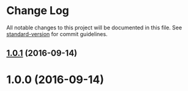 # Change Log

All notable changes to this project will be documented in this file. See [standard-version](https://github.com/conventional-changelog/standard-version) for commit guidelines.

<a name="1.0.1"></a>
## [1.0.1](https://github.com/edgemesh/emui/compare/v1.0.0...v1.0.1) (2016-09-14)



<a name="1.0.0"></a>
# 1.0.0 (2016-09-14)
